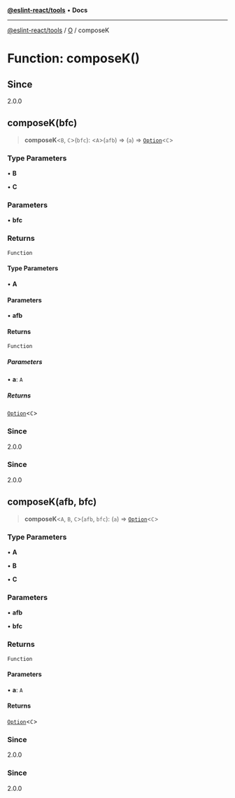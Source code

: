 [**@eslint-react/tools**](../../../README.md) • **Docs**

***

[@eslint-react/tools](../../../README.md) / [O](../README.md) / composeK

# Function: composeK()

## Since

2.0.0

## composeK(bfc)

> **composeK**\<`B`, `C`\>(`bfc`): \<`A`\>(`afb`) => (`a`) => [`Option`](../type-aliases/Option.md)\<`C`\>

### Type Parameters

• **B**

• **C**

### Parameters

• **bfc**

### Returns

`Function`

#### Type Parameters

• **A**

#### Parameters

• **afb**

#### Returns

`Function`

##### Parameters

• **a**: `A`

##### Returns

[`Option`](../type-aliases/Option.md)\<`C`\>

### Since

2.0.0

### Since

2.0.0

## composeK(afb, bfc)

> **composeK**\<`A`, `B`, `C`\>(`afb`, `bfc`): (`a`) => [`Option`](../type-aliases/Option.md)\<`C`\>

### Type Parameters

• **A**

• **B**

• **C**

### Parameters

• **afb**

• **bfc**

### Returns

`Function`

#### Parameters

• **a**: `A`

#### Returns

[`Option`](../type-aliases/Option.md)\<`C`\>

### Since

2.0.0

### Since

2.0.0
